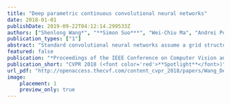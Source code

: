 ```yaml
---
title: "Deep parametric continuous convolutional neural networks"
date: 2018-01-01
publishDate: 2019-09-22T04:12:14.299533Z
authors: ["Shenlong Wang*", "**Simon Suo***", "Wei-Chiu Ma", "Andrei Pokrovsky", "Raquel Urtasun"]
publication_types: ["1"]
abstract: "Standard convolutional neural networks assume a grid structured input is available and exploit discrete convolutions as their fundamental building blocks. This limits their applicability to many real-world applications. In this paper we propose Parametric Continuous Convolution, a new learnable operator that operates over non-grid structured data. The key idea is to exploit parameterized kernel functions that span the full continuous vector space. This generalization allows us to learn over arbitrary data structures as long as their support relationship is computable. Our experiments show significant improvement over the state-of-the-art in point cloud segmentation of indoor and outdoor scenes, and lidar motion estimation of driving scenes."
featured: false
publication: "*Proceedings of the IEEE Conference on Computer Vision and Pattern Recognition*"
publication_short: "CVPR 2018 (<font color='red'>**Spotlight**</font>)"
url_pdf: "http://openaccess.thecvf.com/content_cvpr_2018/papers/Wang_Deep_Parametric_Continuous_CVPR_2018_paper.pdf" 
image:
    placement: 1
    preview_only: true
---
```


